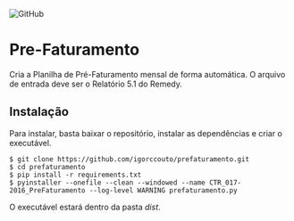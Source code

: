 ![GitHub](https://img.shields.io/github/license/igorccouto/prefaturamento)

# Pre-Faturamento

Cria a Planilha de Pré-Faturamento mensal de forma automática. O arquivo de entrada deve ser o Relatório 5.1 do Remedy.

## Instalação

Para instalar, basta baixar o repositório, instalar as dependências e criar o executável.

```console
$ git clone https://github.com/igorccouto/prefaturamento.git
$ cd prefaturamento
$ pip install -r requirements.txt
$ pyinstaller --onefile --clean --windowed --name CTR_017-2016_PreFaturamento --log-level WARNING prefaturamento.py
```

O executável estará dentro da pasta *dist*.